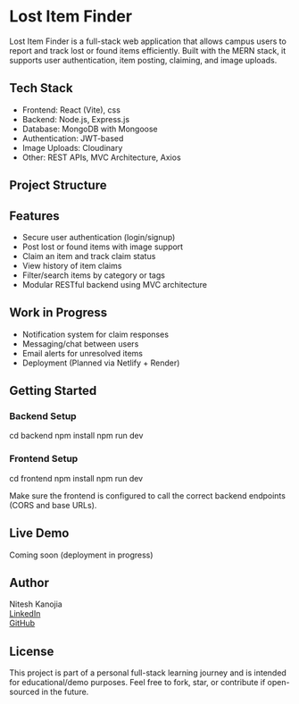 # Lost Item Finder

Lost Item Finder is a full-stack web application that allows campus users to report and track lost or found items efficiently. Built with the MERN stack, it supports user authentication, item posting, claiming, and image uploads.

## Tech Stack

- Frontend: React (Vite), css
- Backend: Node.js, Express.js
- Database: MongoDB with Mongoose
- Authentication: JWT-based
- Image Uploads: Cloudinary
- Other: REST APIs, MVC Architecture, Axios

## Project Structure


## Features

- Secure user authentication (login/signup)
- Post lost or found items with image support
- Claim an item and track claim status
- View history of item claims
- Filter/search items by category or tags
- Modular RESTful backend using MVC architecture

## Work in Progress

- Notification system for claim responses
- Messaging/chat between users
- Email alerts for unresolved items
- Deployment (Planned via Netlify + Render)

## Getting Started

### Backend Setup

cd backend
npm install
npm run dev


### Frontend Setup

cd frontend
npm install
npm run dev


Make sure the frontend is configured to call the correct backend endpoints (CORS and base URLs).

## Live Demo

Coming soon (deployment in progress)

## Author

Nitesh Kanojia  
[LinkedIn](inkedin.com/in/nitesh-kkanojia-a839b9309)  
[GitHub](https://github.com/nitesh0409)

## License

This project is part of a personal full-stack learning journey and is intended for educational/demo purposes. Feel free to fork, star, or contribute if open-sourced in the future.


